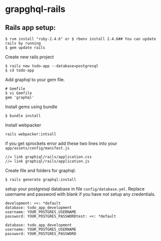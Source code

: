 # grapghql-rails

## Rails app setup:

```
$ rvm install "ruby-2.4.6" or $ rbenv install 2.4.6## You can update rails by running 
$ gem update rails
```

Create new rails project

```
$ rails new todo-app --database=postgresql 
$ cd todo-app
```

Add graphql to your gem file.

```
# Gemfile 
$ vi Gemfile
gem 'graphql'
```

Install gems using bundle

```
$ bundle install
```

Install webpacker

```
rails webpacker:intsall
```

if you get sprockets error add these two lines into your `app/assets/config/manifest.js`

```
//= link graphiql/rails/application.css
//= link graphiql/rails/application.js
```

Create file and folders for graphql:

```
$ rails generate graphql:install
```

setup your postgresql database in file `config/database.yml`. Replace username and password with blank if you have not setup any credentials.

```
development: <<: *default 
database: todo_app_development 
username: YOUR_POSTGRES_USERNAME 
password: YOUR_POSTGRES_PASSWORDtest: <<: *default 

database: todo_app_development 
username: YOUR_POSTGRES_USERNAME 
password: YOUR_POSTGRES_PASSWORD
```

